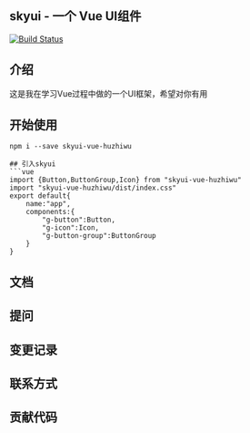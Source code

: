 ## skyui - 一个 Vue UI组件
[![Build Status](https://www.travis-ci.org/huzhiwu1/skyui.svg?branch=master)](https://www.travis-ci.org/huzhiwu1/skyui)
## 介绍
这是我在学习Vue过程中做的一个UI框架，希望对你有用
## 开始使用

`npm i --save skyui-vue-huzhiwu`
```
## 引入skyui
```vue
import {Button,ButtonGroup,Icon} from "skyui-vue-huzhiwu"
import "skyui-vue-huzhiwu/dist/index.css"
export default{
    name:"app",
    components:{
        "g-button":Button,
        "g-icon":Icon,
        "g-button-group":ButtonGroup
    }
}
```

## 文档
## 提问
## 变更记录
## 联系方式
## 贡献代码
